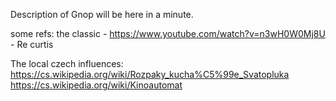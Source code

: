 Description of Gnop will be here in a minute. 

some refs:
the classic - https://www.youtube.com/watch?v=n3wH0W0Mj8U - Re curtis

The local czech influences:
https://cs.wikipedia.org/wiki/Rozpaky_kucha%C5%99e_Svatopluka
https://cs.wikipedia.org/wiki/Kinoautomat

